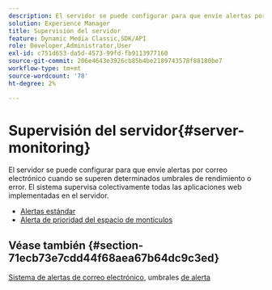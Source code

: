 ```yaml
---
description: El servidor se puede configurar para que envíe alertas por correo electrónico cuando se superen determinados umbrales de rendimiento o error. El sistema supervisa colectivamente todas las aplicaciones web implementadas en el servidor.
solution: Experience Manager
title: Supervisión del servidor
feature: Dynamic Media Classic,SDK/API
role: Developer,Administrator,User
exl-id: c751d653-da5d-4573-99fd-fb9113977160
source-git-commit: 206e4643e3926cb85b4be2189743578f88180be7
workflow-type: tm+mt
source-wordcount: '78'
ht-degree: 2%

---
```


# Supervisión del servidor{#server-monitoring}

El servidor se puede configurar para que envíe alertas por correo electrónico cuando se superen determinados umbrales de rendimiento o error. El sistema supervisa colectivamente todas las aplicaciones web implementadas en el servidor.

* [Alertas estándar](r-standard-alerts.md)
* [Alerta de prioridad del espacio de montículos](c-heap-space-priority-alert.md)

## Véase también {#section-71ecb73e7cdd44f68aea67b64dc9c3ed}

[Sistema de alertas de correo electrónico](../../../../is-api/image-serving-api-ref/c-configuration-and-administration/c-server-settings/r-monitoring-and-alerting-system.md#reference-4b604b5f8b014ecca89cf55d8ebb2d39), umbrales  [de alerta](../../../../is-api/image-serving-api-ref/c-configuration-and-administration/c-server-settings/r-alert-thresholds.md#reference-a77d3f92f456419a878bf18782d38922)
